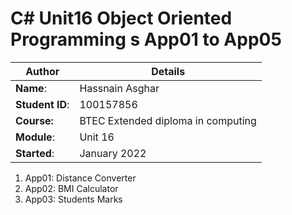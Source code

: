 # C# Unit16 Object Oriented Programming s App01 to App05
| Author | Details |
| ---- | ---- |
**Name**: | Hassnain Asghar |
**Student ID**: | 100157856 |
**Course:** | BTEC Extended diploma in computing |
**Module**: | Unit 16     |
**Started**: | January 2022 |    

1. App01: Distance Converter
2. App02: BMI Calculator
3. App03: Students Marks
